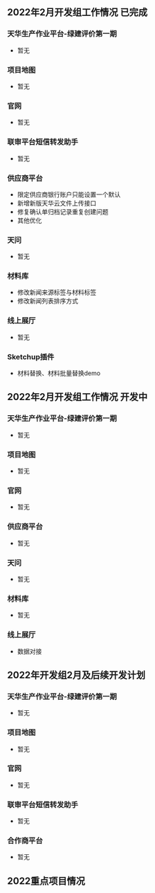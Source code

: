 ## 2022年2月开发组工作情况 已完成

### 天华生产作业平台-绿建评价第一期

- 暂无

### 项目地图

- 暂无

### 官网

- 暂无

### 联审平台短信转发助手

- 暂无

### 供应商平台

- 限定供应商银行账户只能设置一个默认
- 新增新版天华云文件上传接口
- 修复确认单归档记录重复创建问题
- 其他优化

### 天问

- 暂无

### 材料库

- 修改新闻来源标签与材料标签
- 修改新闻列表排序方式

### 线上展厅

- 暂无

### Sketchup插件

- 材料替换、材料批量替换demo

## 2022年2月开发组工作情况 开发中

### 天华生产作业平台-绿建评价第一期

- 暂无

### 项目地图

- 暂无

### 官网

- 暂无

### 供应商平台

- 暂无

### 天问

- 暂无

### 材料库

- 暂无

### 线上展厅

- 数据对接

## 2022年开发组2月及后续开发计划

### 天华生产作业平台-绿建评价第一期

- 暂无

### 项目地图

- 暂无

### 官网

- 暂无

### 联审平台短信转发助手

- 暂无

### 合作商平台

- 暂无

## 2022重点项目情况
